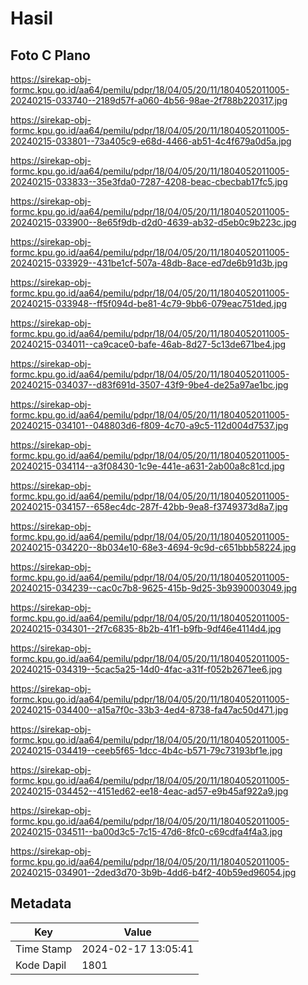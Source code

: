 # Hasil

## Foto C Plano

https://sirekap-obj-formc.kpu.go.id/aa64/pemilu/pdpr/18/04/05/20/11/1804052011005-20240215-033740--2189d57f-a060-4b56-98ae-2f788b220317.jpg

https://sirekap-obj-formc.kpu.go.id/aa64/pemilu/pdpr/18/04/05/20/11/1804052011005-20240215-033801--73a405c9-e68d-4466-ab51-4c4f679a0d5a.jpg

https://sirekap-obj-formc.kpu.go.id/aa64/pemilu/pdpr/18/04/05/20/11/1804052011005-20240215-033833--35e3fda0-7287-4208-beac-cbecbab17fc5.jpg

https://sirekap-obj-formc.kpu.go.id/aa64/pemilu/pdpr/18/04/05/20/11/1804052011005-20240215-033900--8e65f9db-d2d0-4639-ab32-d5eb0c9b223c.jpg

https://sirekap-obj-formc.kpu.go.id/aa64/pemilu/pdpr/18/04/05/20/11/1804052011005-20240215-033929--431be1cf-507a-48db-8ace-ed7de6b91d3b.jpg

https://sirekap-obj-formc.kpu.go.id/aa64/pemilu/pdpr/18/04/05/20/11/1804052011005-20240215-033948--ff5f094d-be81-4c79-9bb6-079eac751ded.jpg

https://sirekap-obj-formc.kpu.go.id/aa64/pemilu/pdpr/18/04/05/20/11/1804052011005-20240215-034011--ca9cace0-bafe-46ab-8d27-5c13de671be4.jpg

https://sirekap-obj-formc.kpu.go.id/aa64/pemilu/pdpr/18/04/05/20/11/1804052011005-20240215-034037--d83f691d-3507-43f9-9be4-de25a97ae1bc.jpg

https://sirekap-obj-formc.kpu.go.id/aa64/pemilu/pdpr/18/04/05/20/11/1804052011005-20240215-034101--048803d6-f809-4c70-a9c5-112d004d7537.jpg

https://sirekap-obj-formc.kpu.go.id/aa64/pemilu/pdpr/18/04/05/20/11/1804052011005-20240215-034114--a3f08430-1c9e-441e-a631-2ab00a8c81cd.jpg

https://sirekap-obj-formc.kpu.go.id/aa64/pemilu/pdpr/18/04/05/20/11/1804052011005-20240215-034157--658ec4dc-287f-42bb-9ea8-f3749373d8a7.jpg

https://sirekap-obj-formc.kpu.go.id/aa64/pemilu/pdpr/18/04/05/20/11/1804052011005-20240215-034220--8b034e10-68e3-4694-9c9d-c651bbb58224.jpg

https://sirekap-obj-formc.kpu.go.id/aa64/pemilu/pdpr/18/04/05/20/11/1804052011005-20240215-034239--cac0c7b8-9625-415b-9d25-3b9390003049.jpg

https://sirekap-obj-formc.kpu.go.id/aa64/pemilu/pdpr/18/04/05/20/11/1804052011005-20240215-034301--2f7c6835-8b2b-41f1-b9fb-9df46e4114d4.jpg

https://sirekap-obj-formc.kpu.go.id/aa64/pemilu/pdpr/18/04/05/20/11/1804052011005-20240215-034319--5cac5a25-14d0-4fac-a31f-f052b2671ee6.jpg

https://sirekap-obj-formc.kpu.go.id/aa64/pemilu/pdpr/18/04/05/20/11/1804052011005-20240215-034400--a15a7f0c-33b3-4ed4-8738-fa47ac50d471.jpg

https://sirekap-obj-formc.kpu.go.id/aa64/pemilu/pdpr/18/04/05/20/11/1804052011005-20240215-034419--ceeb5f65-1dcc-4b4c-b571-79c73193bf1e.jpg

https://sirekap-obj-formc.kpu.go.id/aa64/pemilu/pdpr/18/04/05/20/11/1804052011005-20240215-034452--4151ed62-ee18-4eac-ad57-e9b45af922a9.jpg

https://sirekap-obj-formc.kpu.go.id/aa64/pemilu/pdpr/18/04/05/20/11/1804052011005-20240215-034511--ba00d3c5-7c15-47d6-8fc0-c69cdfa4f4a3.jpg

https://sirekap-obj-formc.kpu.go.id/aa64/pemilu/pdpr/18/04/05/20/11/1804052011005-20240215-034901--2ded3d70-3b9b-4dd6-b4f2-40b59ed96054.jpg


## Metadata

| Key        | Value               |
| ---------- | ------------------- |
| Time Stamp | 2024-02-17 13:05:41 |
| Kode Dapil | 1801                |



